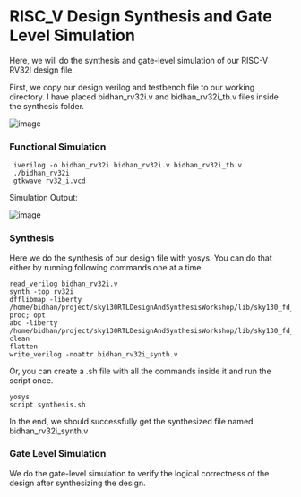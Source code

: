 # RISC_V Design Synthesis and Gate Level Simulation 

Here, we will do the synthesis and gate-level simulation of our RISC-V RV32I design file. 

First, we copy our design verilog and testbench file to our working directory. I have placed bidhan_rv32i.v and bidhan_rv32i_tb.v files inside the synthesis folder.

 ![image](https://github.com/poudelbidhan/VSD-HDP/assets/69006235/43df5a93-e3da-42da-9750-0678c02e5d8d)


 ### Functional Simulation 

     iverilog -o bidhan_rv32i bidhan_rv32i.v bidhan_rv32i_tb.v
     ./bidhan_rv32i 
     gtkwave rv32_i.vcd 

Simulation Output: 

![image](https://github.com/poudelbidhan/VSD-HDP/assets/69006235/c2481a0d-0cd0-4aff-b32e-f70585130799)



### Synthesis 

Here we do the synthesis of our design file with yosys. 
You can do that either by running following commands one at a time. 

    read_verilog bidhan_rv32i.v
    synth -top rv32i
    dfflibmap -liberty /home/bidhan/project/sky130RTLDesignAndSynthesisWorkshop/lib/sky130_fd_sc_hd__tt_025C_1v80.lib
    proc; opt
    abc -liberty /home/bidhan/project/sky130RTLDesignAndSynthesisWorkshop/lib/sky130_fd_sc_hd__tt_025C_1v80.lib
    clean
    flatten
    write_verilog -noattr bidhan_rv32i_synth.v

Or, you can create a .sh file with all the commands inside it and run the script once. 

    yosys
    script synthesis.sh

  In the end, we should successfully get the synthesized file named bidhan_rv32i_synth.v
  

### Gate Level Simulation 

 We do the gate-level simulation to verify the logical correctness of the design after synthesizing the design. 

 

  
